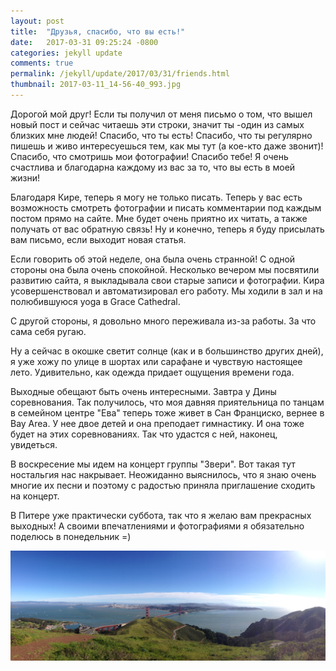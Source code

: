 ```yaml
---
layout: post
title:  "Друзья, спасибо, что вы есть!"
date:   2017-03-31 09:25:24 -0800
categories: jekyll update
comments: true
permalink: /jekyll/update/2017/03/31/friends.html
thumbnail: 2017-03-11_14-56-40_993.jpg
---
```


Дорогой мой друг!
Если ты получил от меня письмо о том, что вышел новый пост и сейчас читаешь эти строки, значит ты -один из самых близких мне людей!
Спасибо, что ты есть! Спасибо, что ты регулярно пишешь и живо интересуешься тем, как мы тут (а кое-кто даже звонит)! Спасибо, что смотришь мои фотографии! Спасибо тебе! Я очень счастлива и благодарна каждому из вас за то, что вы есть в моей жизни!
<!--separate-->

Благодаря Кире, теперь я могу не только писать. Теперь  у вас есть возможность смотреть фотографии и писать комментарии под каждым постом прямо на сайте. Мне будет очень приятно их читать, а также получать от вас обратную связь! Ну и конечно, теперь я буду присылать вам письмо, если выходит новая статья.

Если говорить об этой неделе, она была очень странной! С одной стороны она была очень спокойной. Несколько вечером мы посвятили развитию сайта, я выкладывала свои старые записи и фотографии. Кира усовершенствовал и автоматизировал его работу. Мы ходили в зал и на полюбившуюся yoga в Grace Cathedral.

С другой стороны, я довольно много переживала из-за работы. За что сама себя ругаю.

Ну а сейчас в окошке светит солнце (как и в большинство других дней), я уже хожу по улице в шортах или сарафане и чувствую настоящее лето. Удивительно, как одежда придает ощущения времени года.

Выходные обещают быть очень интересными. Завтра у Дины соревнования. Так получилось, что моя давняя приятельница по танцам в семейном центре "Ева" теперь тоже живет в Сан Франциско, вернее в Bay Area. У нее двое детей и она преподает гимнастику. И она тоже будет на этих соревнованиях. Так что удастся с ней, наконец, увидеться.

В воскресение мы идем на концерт группы "Звери". Вот такая тут ностальгия нас накрывает. Неожиданно выяснилось, что я знаю очень многие их песни и поэтому с радостью приняла приглашение сходить на концерт.

В Питере уже практически суббота, так что я желаю вам прекрасных выходных!
А своими впечатлениями и фотографиями я обязательно поделюсь в понедельник =)

![Golden Gate](/assets/images/posts/2017-03-31-friends/2017-03-11_14-56-40_993.jpg)

